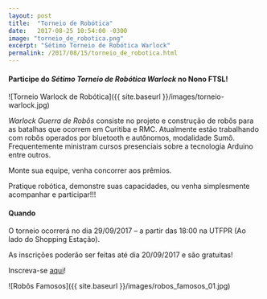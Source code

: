 ```yaml
---
layout: post
title:  "Torneio de Robótica"
date:   2017-08-25 10:54:00 -0300
image: "torneio_de_robotica.png"
excerpt: "Sétimo Torneio de Robótica Warlock"
permalink: /2017/08/15/torneio_de_robotica.html
---
```


#### Participe do *Sétimo Torneio de Robótica Warlock* no Nono FTSL!

![Torneio Warlock de Robótica]({{ site.baseurl }}/images/torneio-warlock.jpg)

*Warlock Guerra de Robôs* consiste no projeto e construção de robôs para as batalhas que ocorrem em Curitiba e RMC. Atualmente estão trabalhando com robôs operados por bluetooth e autônomos, modalidade Sumô. Frequentemente ministram cursos presenciais sobre a tecnologia Arduino entre outros.

Monte sua equipe, venha concorrer aos prêmios.

Pratique robótica, demonstre suas capacidades, ou venha simplesmente acompanhar e participar!!!

#### Quando

O torneio ocorrerá no dia 29/09/2017 – a partir das 18:00 na UTFPR (Ao lado do Shopping Estação). 

As inscrições poderão ser feitas até dia 20/09/2017 e são gratuitas!

Inscreva-se [aqui](https://docs.google.com/forms/d/e/1FAIpQLSdH0HnZEIB6Pa5xuEF3h0cjRWVHjpQq01kq8gCFr9mfIzN-XQ/viewform)!

![Robôs Famosos]({{ site.baseurl }}/images/robos_famosos_01.jpg)

